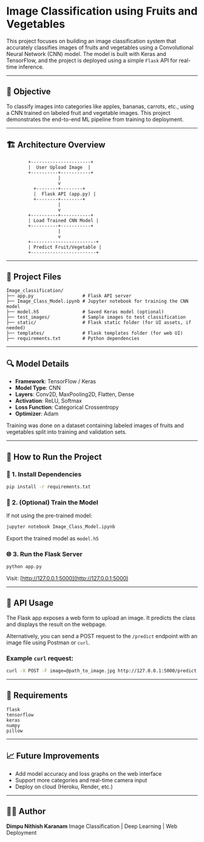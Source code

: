 # Image Classification using Fruits and Vegetables

This project focuses on building an image classification system that accurately classifies images of fruits and vegetables using a Convolutional Neural Network (CNN) model. The model is built with Keras and TensorFlow, and the project is deployed using a simple `Flask` API for real-time inference.

---

## 🧠 Objective

To classify images into categories like apples, bananas, carrots, etc., using a CNN trained on labeled fruit and vegetable images. This project demonstrates the end-to-end ML pipeline from training to deployment.

---

## 🏗️ Architecture Overview

```
        +----------------------+
        |  User Upload Image  |
        +----------+-----------+
                   |
                   v
          +--------+--------+
          |  Flask API (app.py) |
          +--------+--------+
                   |
                   v
        +----------+-----------+
        | Load Trained CNN Model |
        +----------+-----------+
                   |
                   v
        +------------------------+
        | Predict Fruit/Vegetable |
        +------------------------+
```

---

## 🧾 Project Files

```
Image_classification/
├── app.py                  # Flask API server
├── Image_Class_Model.ipynb # Jupyter notebook for training the CNN model
├── model.h5                # Saved Keras model (optional)
├── test_images/            # Sample images to test classification
├── static/                 # Flask static folder (for UI assets, if needed)
├── templates/              # Flask templates folder (for web UI)
├── requirements.txt        # Python dependencies
```

---

## 🔍 Model Details

* **Framework**: TensorFlow / Keras
* **Model Type**: CNN
* **Layers**: Conv2D, MaxPooling2D, Flatten, Dense
* **Activation**: ReLU, Softmax
* **Loss Function**: Categorical Crossentropy
* **Optimizer**: Adam

Training was done on a dataset containing labeled images of fruits and vegetables split into training and validation sets.

---

## 🚀 How to Run the Project

### 🔧 1. Install Dependencies

```bash
pip install -r requirements.txt
```

### 🧠 2. (Optional) Train the Model

If not using the pre-trained model:

```bash
jupyter notebook Image_Class_Model.ipynb
```

Export the trained model as `model.h5`

### 🌐 3. Run the Flask Server

```bash
python app.py
```

Visit: [http://127.0.0.1:5000](http://127.0.0.1:5000)

---

## 🧪 API Usage

The Flask app exposes a web form to upload an image. It predicts the class and displays the result on the webpage.

Alternatively, you can send a POST request to the `/predict` endpoint with an image file using Postman or `curl`.

### Example `curl` request:

```bash
curl -X POST -F image=@path_to_image.jpg http://127.0.0.1:5000/predict
```

---

## 🧾 Requirements

```
flask
tensorflow
keras
numpy
pillow
```

---

## 📈 Future Improvements

* Add model accuracy and loss graphs on the web interface
* Support more categories and real-time camera input
* Deploy on cloud (Heroku, Render, etc.)

---

## 👨‍💻 Author

**Dimpu Nithish Karanam**
Image Classification | Deep Learning | Web Deployment
